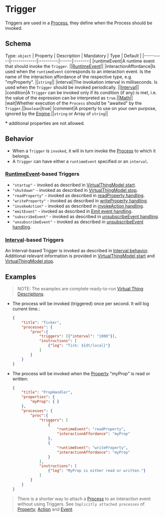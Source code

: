 # Trigger
Triggers are used in a [Process], they define when the Process should be invoked.

## Schema
Type: `object`
| Property | Description | Mandatory | Type | Default |
|----------|-------------|:---------:|------|:-------:|
|runtimeEvent|A runtime event that should invoke the `Trigger`. ||[RuntimeEvent]||
|interactionAffordance|Is used when the `runtimeEvent` corresponds to an interaction event. Is the name of the interaction affordance of the respective type, e.g. "myProperty". ||`string`||
|interval|The invokation interval in milliseconds. Is used when the `Trigger` should be invoked periodically. ||[Interval]||
|condition|A `Trigger` can be invoked only if its condition (if any) is met, i.e. the value of the expression can be interpreted as `true`.||[Math]||
|wait|Whether execution of the `Process` should be "awaited" by the `Trigger`.||`boolean`|true|
|comment|A property to use on your own purpose, ignored by the [Engine].||`string` or Array of `string`||

**\*** additional properties are not allowed.

## Behavior

- When a `Trigger` is `invoked`, it will in turn invoke the [Process] to which it belongs.
- A `Trigger` can have either a `runtimeEvent` specified or an 
`interval`.

### [RuntimeEvent]-based Triggers
- `"startup"` - invoked as described in [VirtualThingModel start][vtmstart].
- `"shutdown"` - invoked as described in [VirtualThingModel stop][vtmstop].
- `"readProperty"` - invoked as described in [readProperty handling][propread].
- `"writeProperty"` - invoked as described in [writeProperty handling][propwrite].
- `"invokeAction"` - invoked as described in [invokeAction handling][actioninvoke].
- `"emitEvent"` - invoked as described in [Emit event handling][emitevent].
- `"subscribeEvent"` - invoked as described in [unsubscribeEvent handling][subsevent].
- `"unsubscribeEvent"` - invoked as described in [unsubscribeEvent handling][unsubsevent].

### [Interval]-based Triggers
An Interval-based Trigger is invoked as described in [Interval behavior][intbeh]. Additional relevant information is provided in [VirtualThingModel start][vtmstart] and [VirtualThingModel stop][vtmstop].

## Examples
> NOTE: The examples are complete ready-to-run [Virtual Thing Descriptions][vtd].

- The process will be invoked (triggered) once per second. It will log current time.:

    ```JSON
    {
        "title": "Ticker",
        "processes": {
            "proc":{
                "triggers": [{"interval": "1000"}],
                "instructions": [
                    {"log": "Tick: ${dt/local}"}
                ]
            }
        }
    }
    ```
- The process will be invoked when the [Property] "myProp" is read or written:

    ```JSON
    {
        "title": "PropHandler",
        "properties": {
            "myProp": { }
        },
        "processes": {
            "proc":{
                "triggers": [
                    {
                        "runtimeEvent": "readProperty",
                        "interactionAffordance": "myProp"
                    },
                    {
                        "runtimeEvent": "writeProperty",
                        "interactionAffordance": "myProp"
                    }
                ],
                "instructions": [
                    {"log": "MyProp is either read or written."}
                ]
            }
        }
    }
    ```
> There is a shorter way to attach a [Process] to an interaction event without using Triggers. See `Implicitly attached processes` of [Property], [Action] and [Event].


[Engine]: ../Definitions.md#virtual-thing-engine-and-engine

[Math]: Math.md

[vtmstart]: ../main_components/VirtualThingModel.md#Start
[vtmstop]: ../main_components/VirtualThingModel.md#Stop
[actioninvoke]: ../main_components/Action.md#`invokeAction`-handling
[propread]: ../main_components/Property.md#`readProperty`-handling
[propwrite]: ../main_components/Property.md#`writeProperty`-handling
[emitevent]: ../main_components/Event.md#`Emit-event`-handling
[subsevent]: ../main_components/Event.md#`subscribeEvent`-handling
[unsubsevent]: ../main_components/Event.md#`unsubscribeEvent`-handling

[Action]: ../main_components/Action.md
[Event]: ../main_components/Event.md
[Process]: ../main_components/Process.md
[Property]: ../main_components/Property.md
[RuntimeEvent]: Enums.md#RuntimeEvent
[Math]: Math.md
[Interval]: Interval.md
[intbeh]: Interval.md#Behavior

[vtd]: ../Definitions.md#Virtual-Thing-Description